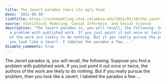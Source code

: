 ```yaml
---
title: The Javert paradox rears its ugly head
date: '2021-05-10'
linkTitle: https://statmodeling.stat.columbia.edu/2021/05/10/the-javert-paradox-rears-its-ugly-head/
source: Statistical Modeling, Causal Inference, and Social Science
description: 'The Javert paradox is, you will recall, the following: Suppose you find
  a problem with published work. If you just point it out once or twice, the authors
  of the work are likely to do nothing. But if you really pursue the problem, then
  you look like a Javert. I labeled the paradox a few ...'
disable_comments: true
---
```

The Javert paradox is, you will recall, the following: Suppose you find a problem with published work. If you just point it out once or twice, the authors of the work are likely to do nothing. But if you really pursue the problem, then you look like a Javert. I labeled the paradox a few ...
